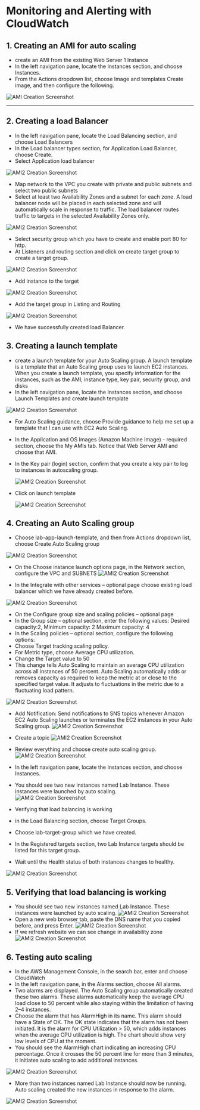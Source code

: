 # Monitoring and Alerting with CloudWatch 


## **1. Creating an AMI for auto scaling** 
-	create an AMI from the existing Web Server 1 Instance  
-	In the left navigation pane, locate the Instances section, and choose Instances. 
-	From the Actions dropdown list, choose Image and templates Create image, and then configure the following. 

  ![AMI Creation Screenshot](images/Ami.png)
  
---

## **2. Creating a load Balancer** 

-	In the left navigation pane, locate the Load Balancing section, and choose Load Balancers 
-	In the Load balancer types section, for Application Load Balancer, choose Create. 
-	Select Application load balancer 

   ![AMI2 Creation Screenshot](images/ami2.png)
   
-	Map network to the VPC you create with private and public subnets and select two public subnets  
-	Select at least two Availability Zones and a subnet for each zone. A load balancer node will be placed in each selected zone and will automatically scale in response to traffic. The load balancer routes traffic to targets in the selected Availability Zones only. 

  ![AMI2 Creation Screenshot](images/ami3.png)
  
-	Select security group which you have to create and enable port 80 for http.
-	At Listeners and routing section and click on create target group to create a target group. 

 ![AMI2 Creation Screenshot](images/ami4.png) 
   
-	Add instance to the target  

  ![AMI2 Creation Screenshot](images/ami5.png)
  
-	Add the target group in Listing and Routing 

 ![AMI2 Creation Screenshot](images/ami6.png) 
 
-	We have successfully created load Balancer. 
 
## **3. Creating a launch template** 
-	create a launch template for your Auto Scaling group. A launch template is a template that an Auto Scaling group uses to launch EC2 instances. When you create a launch template, you specify information for the instances, such as the AMI, instance type, key pair, security group, and disks 
-	In the left navigation pane, locate the Instances section, and choose Launch Templates and create launch template
  
  ![AMI2 Creation Screenshot](images/ami7.png)
  
-	For Auto Scaling guidance, choose Provide guidance to help me set up a template that I can use with EC2 Auto Scaling. 
-	In the Application and OS Images (Amazon Machine Image) - required section, choose the My AMIs tab. Notice that Web Server AMI and choose that AMI. 
-	In the Key pair (login) section, confirm that you create a key pair to log to instances in autoscaling group. 

 	 ![AMI2 Creation Screenshot](images/ami8.png)
 	
- Click on launch template
  
  ![AMI2 Creation Screenshot](images/ami9.png)
  
## **4. Creating an Auto Scaling group**
-	Choose lab-app-launch-template, and then from Actions dropdown list, choose Create Auto Scaling group
  
  ![AMI2 Creation Screenshot](images/ami10.png)
  
-	On the Choose instance launch options page, in the Network section, configure the VPC and SUBNETS 
  ![AMI2 Creation Screenshot](images/ami11.png)
 
-	In the Integrate with other services – optional page choose existing load balancer which we have already created before.
  
  ![AMI2 Creation Screenshot](images/ami12.png)
 
-	On the Configure group size and scaling policies – optional page  
-	In the Group size – optional section, enter the following values: Desired capacity:2, Minimum capacity: 2 Maximum capacity: 4 
-	In the Scaling policies – optional section, configure the following options: 
-	Choose Target tracking scaling policy. 
-	For Metric type, choose Average CPU utilization. 
- Change the Target value to 	50	 
- This change tells Auto Scaling to maintain an average CPU utilization across all instances of 50 percent. Auto Scaling automatically adds or removes capacity as required to keep the metric at or close to the specified target value. It adjusts to fluctuations in the metric due to a fluctuating load pattern. 
 
 ![AMI2 Creation Screenshot](images/ami13.png)
 
-	Add Notification: Send notifications to SNS topics whenever Amazon EC2 Auto Scaling launches or terminates the EC2 instances in your Auto Scaling group. 
  ![AMI2 Creation Screenshot](images/ami14.png)
-	Create a topic 
  ![AMI2 Creation Screenshot](images/ami15.png)
-	Review everything and choose create auto scaling group. 
  ![AMI2 Creation Screenshot](images/ami16.png)
-	In the left navigation pane, locate the Instances section, and choose Instances. 
-	You should see two new instances named Lab Instance. These instances were launched by auto scaling.  
  ![AMI2 Creation Screenshot](images/ami17.png)
-	Verifying that load balancing is working 
 
-	in the Load Balancing section, choose Target Groups. 
-	Choose lab-target-group which we have created. 
-	In the Registered targets section, two Lab Instance targets should be listed for this target group. 
-	Wait until the Health status of both instances changes to healthy. 
  
 ![AMI2 Creation Screenshot](images/ami18.png)
 
## **5. Verifying that load balancing is working**
-	You should see two new instances named Lab Instance. These instances were launched by auto scaling. 
  ![AMI2 Creation Screenshot](images/ami19.png)
-	Open a new web browser tab, paste the DNS name that you copied before, and press Enter. 
  ![AMI2 Creation Screenshot](images/ami20.png)
-	If we refresh website we can see change in availability zone 
  ![AMI2 Creation Screenshot](images/ami21.png)
 
## **6. Testing auto scaling** 
-	In the AWS Management Console, in the search bar, enter and choose CloudWatch 
-	In the left navigation pane, in the Alarms section, choose All alarms. 
-	Two alarms are displayed. The Auto Scaling group automatically created these two alarms. These alarms automatically keep the average CPU load close to 50 percent while also staying within the limitation of having 2–4 instances. 
-	Choose the alarm that has AlarmHigh in its name. This alarm should have a State of OK. The OK state indicates that the alarm has not been initiated. It is the alarm for CPU Utilization > 50, which adds instances when the average CPU utilization is high. The chart should show very low levels of CPU at the moment. 
-	You should see the AlarmHigh chart indicating an increasing CPU percentage. Once it crosses the 50 percent line for more than 3 minutes, it initiates auto scaling to add additional instances.
  
  ![AMI2 Creation Screenshot](images/ami22.png)
 
-	More than two instances named Lab Instance should now be running. Auto scaling created the new instances in response to the alarm.
  
 ![AMI2 Creation Screenshot](images/ami23.png)
  
 
 
 

